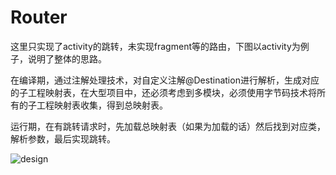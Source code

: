 # Router 



这里只实现了activity的跳转，未实现fragment等的路由，下图以activity为例子，说明了整体的思路。

在编译期，通过注解处理技术，对自定义注解@Destination进行解析，生成对应的子工程映射表，在大型项目中，还必须考虑到多模块，必须使用字节码技术将所有的子工程映射表收集，得到总映射表。

运行期，在有跳转请求时，先加载总映射表（如果为加载的话）然后找到对应类，解析参数，最后实现跳转。



![design](C:\Users\liyk1\Desktop\Android\github\Router\readmeImage\design.jpg)
